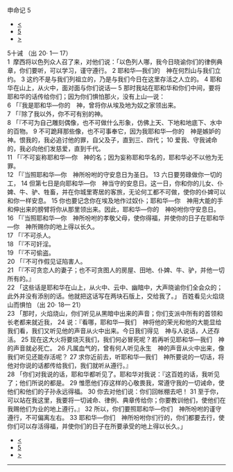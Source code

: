 ﻿





 申命记 5




* [<](bible/DEU04.md)
* [5](bible/DEU.md)
* [>](bible/DEU06.md)



 
5十诫 （出 20· 1— 17）  
1  摩西将以色列众人召了来，对他们说：「以色列人哪，我今日晓谕你们的律例典章，你们要听，可以学习，谨守遵行。 
2 耶和华—我们的　神在何烈山与我们立约。 
3 这约不是与我们列祖立的，乃是与我们今日在这里存活之人立的。 
4 耶和华在山上，从火中，面对面与你们说话— 
5 那时我站在耶和华和你们中间，要将耶和华的话传给你们；因为你们惧怕那火，没有上山—说：  
6 「『我是耶和华—你的　神，曾将你从埃及地为奴之家领出来。  
7 「『除了我以外，你不可有别的神。  
8 「『不可为自己雕刻偶像，也不可做什么形象，仿佛上天、下地和地底下、水中的百物。 
9 不可跪拜那些像，也不可事奉它，因为我耶和华—你的　神是嫉妒的　神。恨我的，我必追讨他的罪，自父及子，直到三、四代； 
10 爱我、守我诫命的，我必向他们发慈爱，直到千代。  
11 「『不可妄称耶和华—你　神的名；因为妄称耶和华名的，耶和华必不以他为无罪。  
12 「『当照耶和华—你　神所吩咐的守安息日为圣日。 
13 六日要劳碌做你一切的工， 
14 但第七日是向耶和华—你　神当守的安息日。这一日，你和你的儿女、仆婢、牛、驴、牲畜，并在你城里寄居的客旅，无论何工都不可做，使你的仆婢可以和你一样安息。 
15 你也要记念你在埃及地作过奴仆；耶和华—你　神用大能的手和伸出来的膀臂将你从那里领出来。因此，耶和华—你的　神吩咐你守安息日。  
16 「『当照耶和华—你　神所吩咐的孝敬父母，使你得福，并使你的日子在耶和华—你　神所赐你的地上得以长久。  
17 「『不可杀人。  
18 「『不可奸淫。  
19 「『不可偷盗。  
20 「『不可作假见证陷害人。  
21 「『不可贪恋人的妻子；也不可贪图人的房屋、田地、仆婢、牛、驴，并他一切所有的。』  
22 「这些话是耶和华在山上，从火中、云中、幽暗中，大声晓谕你们全会众的；此外并没有添别的话。他就把这话写在两块石版上，交给我了。」 百姓看见火焰烧山而惧怕 （出
20·
18—
21）  
23 「那时，火焰烧山，你们听见从黑暗中出来的声音；你们支派中所有的首领和长老都来就近我， 
24 说：『看哪，耶和华—我们　神将他的荣光和他的大能显给我们看，我们又听见他的声音从火中出来。今日我们得见　神与人说话，人还存活。 
25 现在这大火将要烧灭我们，我们何必冒死呢？若再听见耶和华—我们　神的声音就必死亡。 
26 凡属血气的，曾有何人听见永生　神的声音从火中出来，像我们听见还能存活呢？ 
27 求你近前去，听耶和华—我们　神所要说的一切话，将他对你说的话都传给我们，我们就听从遵行。』  
28 「你们对我说的话，耶和华都听见了。耶和华对我说：『这百姓的话，我听见了；他们所说的都是。 
29 惟愿他们存这样的心敬畏我，常遵守我的一切诫命，使他们和他们的子孙永远得福。 
30 你去对他们说：你们回帐棚去吧！ 
31 至于你，可以站在我这里，我要将一切诫命、律例、典章传给你；你要教训他们，使他们在我赐他们为业的地上遵行。』 
32 所以，你们要照耶和华—你们　神所吩咐的谨守遵行，不可偏离左右。 
33 耶和华—你们　神所吩咐你们行的，你们都要去行，使你们可以存活得福，并使你们的日子在所要承受的地上得以长久。」 
* [<](bible/DEU04.md)
* [5](bible/DEU.md)
* [>](bible/DEU06.md)





---









